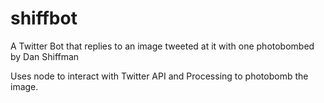 # shiffbot
A Twitter Bot that replies to an image tweeted at it with one photobombed by Dan Shiffman

Uses node to interact with Twitter API and Processing to photobomb the image. 
